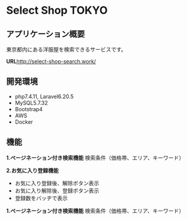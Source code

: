 # Select Shop TOKYO

## アプリケーション概要

東京都内にある洋服屋を検索できるサービスです。

**URL**http://select-shop-search.work/

## 開発環境

- php7.4.11, Laravel6.20.5
- MySQL5.7.32
- Bootstrap4
- AWS
- Docker

## 機能

**1.ページネーション付き検索機能**
検索条件（価格帯、エリア、キーワード）

**2.お気に入り登録機能**
<ul>
  <li>お気に入り登録後、解除ボタン表示</li>
  <li>お気に入り解除後、登録ボタン表示</li>
  <li>登録数をバッヂで表示</li>
</ul>

**1.ページネーション付き検索機能**
検索条件（価格帯、エリア、キーワード）
